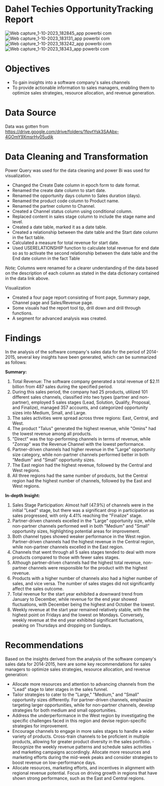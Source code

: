 # Dahel Techies OpportunityTracking Report

![Web capture_1-10-2023_182845_app powerbi com](https://github.com/Jenonah/Dahel-Techies-Opportunity-Tracking-Report/assets/138598218/14297e65-0418-4148-bf41-8448c30e3cd8)
![Web capture_1-10-2023_183131_app powerbi com](https://github.com/Jenonah/Dahel-Techies-Opportunity-Tracking-Report/assets/138598218/91b1cf64-7a75-4a1d-8d95-294153530c11)
![Web capture_1-10-2023_183242_app powerbi com](https://github.com/Jenonah/Dahel-Techies-Opportunity-Tracking-Report/assets/138598218/bc94cfa8-8edc-4f6d-a0c5-a058c7f2b7c2)
![Web capture_1-10-2023_18343_app powerbi com](https://github.com/Jenonah/Dahel-Techies-Opportunity-Tracking-Report/assets/138598218/47113d09-6c42-4f49-852c-a38573987c84)

# Objectives
- To gain insights into a software company's sales channels
- To provide actionable information to sales managers, enabling them to optimize sales strategies, resource allocation, and revenue generation.

# Data Source
Data was gotten from https://drive.google.com/drive/folders/1fpvtYsk3SAAbx-4GOmY9XmsrHy05udjk

# Data Cleaning and Transformation

Power Query was used for the data cleaning and power Bi was used for visualization.
- Changed the Create Date column in epoch form to date format.
- Renamed the create date  column to start date.
- Renamed the opportunity days column to Sales duration (days).
- Renamed the product code column to Product name.
- Renamed the partner column to Channel.
- Created a Channel status column using conditional column.
- Replaced content in sales stage column to include the stage name and level.
- Created a date table, marked it as a date table.
- Created a relationship between the date table and the Start date column in the fact table.
- Calculated a measure for total revenue for start date.
- Used USERELATIONSHIP function to calculate total revenue for end date  so as to activate the second relationship between the date table and the End date column in the fact Table

*Note;* Columns were renamed for a clearer understanding of the data based on the description of each column as stated  in the data dictionary contained in the data link above.

Visualization
- Created a four page report consisting of front page, Summary page, Channel page and Sales/Revenue page.
- Some visuals had the report tool tip, drill down and drill through  functions.
- A segment for advanced analysis was created.


# Findings

In the analysis of the software company's sales data for the period of 2014-2015, several key insights have been generated, which can be summarized as follows:

**Summary:**

1. Total Revenue: The software company generated a total revenue of $2.11 billion from 487 sales during the specified period.
2.  During this sales period, the company had 25 products, utilized 101 different sales channels, classified into two types (partner and non-partner), employed 5 sales stages (Lead, Solution, Qualify, Proposal, and Finalize), managed 357 accounts, and categorized opportunity sizes into Medium, Small, and Large.
3. The sales activities were spread across three regions: East, Central, and West.
4. The product "Talus" generated the highest revenue, while "Omins" had the lowest revenue among all products.
5. "Direct" was the top-performing channels in terms of revenue, while "Zonrap" was the Revenue Channel with the lowest performance.
6. Partner-driven channels had higher revenue in the "Large" opportunity size category, while non-partner channels performed better in both "Medium" and "Small" opportunity sizes.
7. The East region had the highest revenue, followed by the Central and West regions.
8. All three regions had the same number of products, but the Central region had the highest number of channels, followed by the East and West regions.

**In-depth Insight:**

1. Sales Stage Participation: Almost half (47.9%) of channels were in the initial "Lead" stage, but there was a significant drop in participation as sales progressed, with only 4.41% reaching the "Finalize" stage.
2. Partner-driven channels excelled in the "Large" opportunity size, while non-partner channels performed well in both "Medium" and "Small" opportunity sizes, highlighting potential areas for improvement.
3. Both channel types showed weaker performance in the West region. Partner-driven channels had the highest revenue in the Central region, while non-partner channels excelled in the East region.
4. Channels that went through all 5 sales stages tended to deal with more products compared to those with fewer sales stages.
5. Although partner-driven channels had the highest total revenue, non-partner channels were responsible for the product with the highest revenue.
6. Products with a higher number of channels also had a higher number of sales, and vice versa. The number of sales stages did not significantly affect the sales outcome.
7. Total revenue for the start year exhibited a downward trend from January to December, while revenue for the end year showed fluctuations, with December being the highest and October the lowest.
8. Weekly revenue at the start year remained relatively stable, with the highest point on Fridays and the lowest on Mondays. Conversely, weekly revenue at the end year exhibited significant fluctuations, peaking on Thursdays and dropping on Sundays.

# Recommendations

Based on the insights derived from the analysis of the software company's sales data for 2014-2015, here are some key recommendations for sales managers to optimize sales strategies, resource allocation, and revenue generation:
   - Allocate more resources and attention to advancing channels from the "Lead" stage to later stages in the sales funnel.
   - Tailor strategies to cater to the "Large," "Medium," and "Small" opportunity sizes differently. For partner-driven channels, emphasize targeting larger opportunities, while for non-partner channels, develop strategies for both medium and small opportunities.
   - Address the underperformance in the West region by  investigating the specific challenges faced in this region and devise region-specific strategies for improvement.
   - Encourage channels to engage in more sales stages to handle a wider variety of products. Cross-train channels to be proficient in multiple products, allowing for greater product diversity in the sales portfolio.
    - Recognize the weekly revenue patterns and schedule sales activities and marketing campaigns accordingly. Allocate more resources and marketing efforts during the mid-week peaks and consider strategies to boost revenue on low-performance days.
   - Allocate resources, marketing efforts, and incentives in alignment with regional revenue potential. Focus on driving growth in regions that have shown strong performance, such as the East and Central regions.
  




